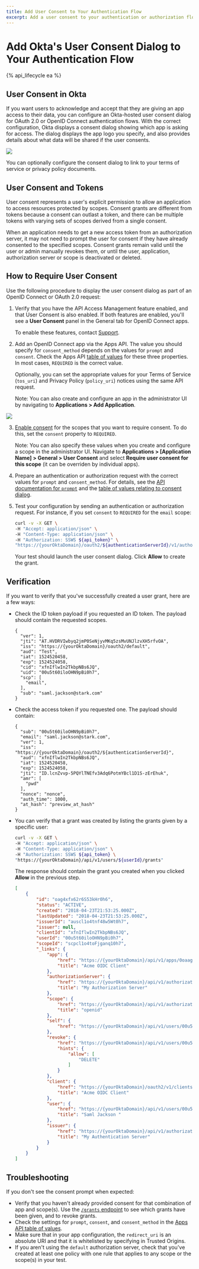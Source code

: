 ```yaml
---
title: Add User Consent to Your Authentication Flow
excerpt: Add a user consent to your authentication or authorization flow
---
```

# Add Okta's User Consent Dialog to Your Authentication Flow

{% api_lifecycle ea %}

## User Consent in Okta

If you want users to acknowledge and accept that they are giving an app access to their data, you can configure an Okta-hosted user consent dialog for OAuth 2.0 or OpenID Connect authentication flows. With the correct configuration, Okta displays a consent dialog showing which app is asking for access. The dialog displays the app logo you specify, and also provides details about what data will be shared if the user consents.

![](/assets/img/user-consent-howto.png "")

You can optionally configure the consent dialog to link to your terms of service or privacy policy documents.

## User Consent and Tokens

User consent represents a user's explicit permission to allow an application to access resources protected by scopes. Consent grants are different from tokens because a consent can outlast a token, and there can be multiple tokens with varying sets of scopes derived from a single consent.

When an application needs to get a new access token from an authorization server, it may not need to prompt the user for consent if they have already consented to the specified scopes. Consent grants remain valid until the user or admin manually revokes them, or until the user, application, authorization server or scope is deactivated or deleted.

## How to Require User Consent

Use the following procedure to display the user consent dialog as part of an OpenID Connect or OAuth 2.0 request:

1. Verify that you have the API Access Management feature enabled, and that User Consent is also enabled. If both features are enabled, you'll see a **User Consent** panel in the General tab for OpenID Connect apps.

    To enable these features, contact [Support](https://support.okta.com/help/open_case).

2. Add an OpenID Connect app via the Apps API. The value you should specify for `consent_method` depends on the values for `prompt` and `consent`. Check the Apps API [table of values](https://developer.okta.com/docs/api/resources/apps#add-oauth-20-client-application) for these three properties. In most cases, `REQUIRED` is the correct value.

    Optionally, you can set the appropriate values for your Terms of Service (`tos_uri`) and Privacy Policy (`policy_uri`) notices using the same API request.

    Note: You can also create and configure an app in the administrator UI by navigating to **Applications > Add Application**.

![](/assets/img/user-consent-panel.png "")

3. [Enable consent](/docs/api/resources/authorization-servers#create-a-scope) for the scopes that you want to require consent. To do this, set the `consent` property to `REQUIRED`.

    Note: You can also specify these values when you create and configure a scope in the administrator UI. Navigate to **Applications > [Application Name] > General > User Consent** and select **Require user consent for this scope** (it can be overriden by individual apps).

4. Prepare an authentication or authorization request with the correct values for `prompt` and `consent_method`. For details, see the [API documentation for `prompt`](/docs/api/resources/oidc#parameter-details) and the [table of values relating to consent dialog](/docs/api/resources/apps#settings-7).

5. Test your configuration by sending an authentication or authorization request. For instance, if you set `consent` to `REQUIRED` for the `email` scope:

    ```bash
    curl -v -X GET \
    -H "Accept: application/json" \
    -H "Content-Type: application/json" \
    -H "Authorization: SSWS ${api_token}" \
    "https://{yourOktaDomain}/oauth2/${authenticationServerId}/v1/authorize?client_id=${clientId}&response_type=token&response_mode=fragment&scope=email&redirect_uri=http://localhost:54321&state=myState&nonce=${nonce}"
    ```

    Your test should launch the user consent dialog. Click **Allow** to create the grant.

## Verification

If you want to verify that you've successfully created a user grant, here are a few ways:

* Check the ID token payload if you requested an ID token. The payload should contain the requested scopes.

    ```
    {
      "ver": 1,
      "jti": "AT.HVDRVIwbyq2jmP0SeNjyvMKq5zsMvUNJlzvXH5rfvOA",
      "iss": "https://{yourOktaDomain}/oauth2/default",
      "aud": "Test",
      "iat": 1524520458,
      "exp": 1524524058,
      "cid": "xfnIflwIn2TkbpNBs6JQ",
      "uid": "00u5t60iloOHN9pBi0h7",
      "scp": [
        "email",
      ],
      "sub": "saml.jackson@stark.com"
    }
    ```

* Check the access token if you requested one. The payload should contain:

    ```
    {
      "sub": "00u5t60iloOHN9pBi0h7",
      "email": "saml.jackson@stark.com",
      "ver": 1,
      "iss": "https://{yourOktaDomain}/oauth2/${authenticationServerId}",
      "aud": "xfnIflwIn2TkbpNBs6JQ",
      "iat": 1524520458,
      "exp": 1524524058,
      "jti": "ID.lcnZvvp-5PQYlTNEfv3Adq6PotmYBcl1D1S-zErEhuk",
      "amr": [
        "pwd"
      ],
      "nonce": "nonce",
      "auth_time": 1000,
      "at_hash": "preview_at_hash"
    }
    ```

* You can verify that a grant was created by listing the grants given by a specific user:

    ```bash
    curl -v -X GET \
    -H "Accept: application/json" \
    -H "Content-Type: application/json" \
    -H "Authorization: SSWS ${api_token} \
    "https://{yourOktaDomain}/api/v1/users/${userId}/grants"
    ```

    The response should contain the grant you created when you clicked **Allow** in the previous step.

    ```json
    [
        {
            "id": "oag4xfx62r6S53kHr0h6",
            "status": "ACTIVE",
            "created": "2018-04-23T21:53:25.000Z",
            "lastUpdated": "2018-04-23T21:53:25.000Z",
            "issuerId": "auscl1o4tnf48w5Wt0h7",
            "issuer": null,
            "clientId": "xfnIflwIn2TkbpNBs6JQ",
            "userId": "00u5t60iloOHN9pBi0h7",
            "scopeId": "scpcl1o4toFjganq10h7",
            "_links": {
                "app": {
                    "href": "https://{yourOktaDomain}/api/v1/apps/0oaaggpxeqxTDuP780h7",
                    "title": "Acme OIDC Client"
                },
                "authorizationServer": {
                    "href": "https://{yourOktaDomain}/api/v1/authorizationServers/auscl1o4tnf48w5Wt0h7",
                    "title": "My Authorization Server"
                },
                "scope": {
                    "href": "https://{yourOktaDomain}/api/v1/authorizationServers/auscl1o4tnf48w5Wt0h7/scopes/scpcl1o4toFjganq10h7",
                    "title": "openid"
                },
                "self": {
                    "href": "https://{yourOktaDomain}/api/v1/users/00u5t60iloOHN9pBi0h7/grants/oag4xfx62r6S53kHr0h6"
                },
                "revoke": {
                    "href": "https://{yourOktaDomain}/api/v1/users/00u5t60iloOHN9pBi0h7/grants/oag4xfx62r6S53kHr0h6",
                    "hints": {
                        "allow": [
                            "DELETE"
                        ]
                    }
                },
                "client": {
                    "href": "https://{yourOktaDomain}/oauth2/v1/clients/xfnIflwIn2TkbpNBs6JQ",
                    "title": "Acme OIDC Client"
                },
                "user": {
                    "href": "https://{yourOktaDomain}/api/v1/users/00u5t60iloOHN9pBi0h7",
                    "title": "Saml Jackson "
                },
                "issuer": {
                    "href": "https://{yourOktaDomain}/api/v1/authorizationServers/auscl1o4tnf48w5Wt0h7",
                    "title": "My Authentication Server"
                }
            }
        }
    ]
    ```

## Troubleshooting

If you don't see the consent prompt when expected:

* Verify that you haven't already provided consent for that combination of app and scope(s). Use the [`/grants` endpoint](/docs/api/resources/users#list-grants) to see which grants have been given, and to revoke grants.
* Check the settings for `prompt`, `consent`, and `consent_method` in the [Apps API table of values](https://developer.okta.com/docs/api/resources/apps#add-oauth-20-client-application).
* Make sure that in your app configuration, the `redirect_uri` is an absolute URI and that it is whitelisted by specifying in Trusted Origins.
* If you aren't using the `default` authorization server, check that you've created at least one policy with one rule that applies to any scope or the scope(s) in your test.

